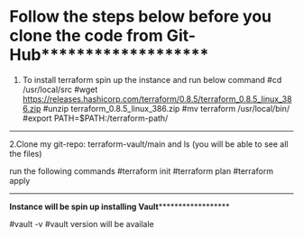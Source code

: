 # ********************Follow the steps below before you clone the code from Git-Hub***************************************

1. To install terraform spin up the instance and run below command
#cd /usr/local/src
#wget https://releases.hashicorp.com/terraform/0.8.5/terraform_0.8.5_linux_386.zip
#unzip terraform_0.8.5_linux_386.zip
#mv terraform /usr/local/bin/
#export PATH=$PATH:/terraform-path/

-----------------------------------------------------------------------------
2.Clone my git-repo: terraform-vault/main and ls (you will be able to see all the files)
 
run the following commands
#terraform init
#terraform plan
#terraform apply



------------------------------------------------------------------------------

********Instance will be spin up installing Vault**************************

#vault -v  #vault version will be availale
